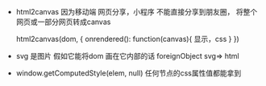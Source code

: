 - html2canvas 因为移动端
  网页分享，小程序 不能直接分享到朋友圈，
  将整个网页或一部分网页转成canvas 

  html2canvas(dom, {
      onrendered(): function(canvas){
          显示，css 
      }
  })

- svg 是图片
  假如它能将dom 画在它内部的话
  foreignObject  svg=> html

- window.getComputedStyle(elem, null)
  任何节点的css属性值都能拿到 